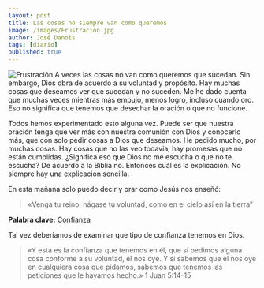 ```yaml
---
layout: post
title: Las cosas no siempre van como queremos
image: /images/Frustración.jpg
author: José Danois
tags: [diario]
published: true
---
```

![Frustración](/images/Frustración.jpg)
A veces las cosas no van como queremos que sucedan. Sin embargo, Dios obra de acuerdo a su voluntad y propósito. Hay muchas cosas que deseamos ver que sucedan y no suceden. Me he dado cuenta que muchas veces mientras más empujo, menos logro, incluso cuando oro. Eso no significa que tenemos que desechar la oración o que no funcione.

Todos hemos experimentado esto alguna vez. Puede ser que nuestra oración tenga que ver más con nuestra comunión con Dios y conocerlo más, que con solo pedir cosas a Dios que deseamos. He pedido mucho, por muchas cosas. Hay cosas que no las veo todavía, hay promesas que no están cumplidas. ¿Significa eso que Dios no me escucha o que no te escucha? De acuerdo a la Biblia no. Entonces cuál es la explicación. No siempre hay una explicación sencilla.

En esta mañana solo puedo decir y orar como Jesús nos enseñó:

> «Venga tu reino, hágase tu voluntad, como en el cielo así en la
tierra”

**Palabra clave:** Confianza

Tal vez deberíamos de examinar que tipo de confianza tenemos en Dios.

> «Y esta es la confianza que tenemos en él, que si pedimos alguna cosa
conforme a su voluntad, él nos oye. Y si sabemos que él nos oye en
cualquiera cosa que pidamos, sabemos que tenemos las peticiones que le
hayamos hecho.» 1 Juan 5:14-15
